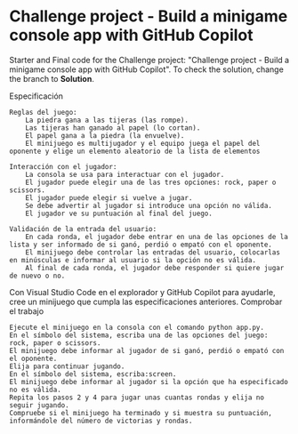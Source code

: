 # Challenge project - Build a minigame console app with GitHub Copilot

Starter and Final code for the Challenge project: "Challenge project - Build a minigame console app with GitHub Copilot". To check the solution, change the branch to **Solution**.

Especificación

    Reglas del juego:
        La piedra gana a las tijeras (las rompe).
        Las tijeras han ganado al papel (lo cortan).
        El papel gana a la piedra (la envuelve).
        El minijuego es multijugador y el equipo juega el papel del oponente y elige un elemento aleatorio de la lista de elementos

    Interacción con el jugador:
        La consola se usa para interactuar con el jugador.
        El jugador puede elegir una de las tres opciones: rock, paper o scissors.
        El jugador puede elegir si vuelve a jugar.
        Se debe advertir al jugador si introduce una opción no válida.
        El jugador ve su puntuación al final del juego.

    Validación de la entrada del usuario:
        En cada ronda, el jugador debe entrar en una de las opciones de la lista y ser informado de si ganó, perdió o empató con el oponente.
        El minijuego debe controlar las entradas del usuario, colocarlas en minúsculas e informar al usuario si la opción no es válida.
        Al final de cada ronda, el jugador debe responder si quiere jugar de nuevo o no.

Con Visual Studio Code en el explorador y GitHub Copilot para ayudarle, cree un minijuego que cumpla las especificaciones anteriores.
Comprobar el trabajo

    Ejecute el minijuego en la consola con el comando python app.py.
    En el símbolo del sistema, escriba una de las opciones del juego: rock, paper o scissors.
    El minijuego debe informar al jugador de si ganó, perdió o empató con el oponente.
    Elija para continuar jugando.
    En el símbolo del sistema, escriba:screen.
    El minijuego debe informar al jugador si la opción que ha especificado no es válida.
    Repita los pasos 2 y 4 para jugar unas cuantas rondas y elija no seguir jugando.
    Compruebe si el minijuego ha terminado y si muestra su puntuación, informándole del número de victorias y rondas.
